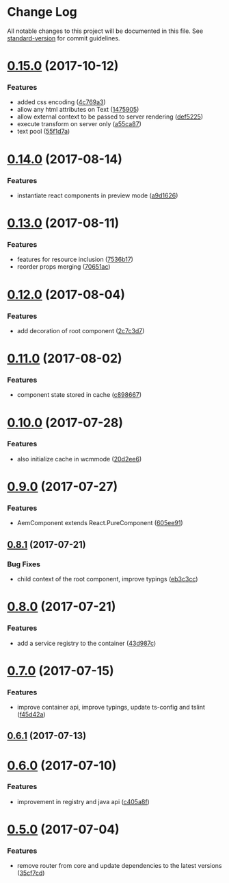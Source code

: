# Change Log

All notable changes to this project will be documented in this file. See [standard-version](https://github.com/conventional-changelog/standard-version) for commit guidelines.

<a name="0.15.0"></a>
# [0.15.0](http://www.github.com/sinnerschrader/aem-react-js/compare/v0.14.0...v0.15.0) (2017-10-12)


### Features

* added css encoding ([4c769a3](http://www.github.com/sinnerschrader/aem-react-js/commit/4c769a3))
* allow any html attributes on Text ([1475905](http://www.github.com/sinnerschrader/aem-react-js/commit/1475905))
* allow external context to be passed to server rendering ([def5225](http://www.github.com/sinnerschrader/aem-react-js/commit/def5225))
* execute transform on server only ([a55ca87](http://www.github.com/sinnerschrader/aem-react-js/commit/a55ca87))
* text pool ([55f1d7a](http://www.github.com/sinnerschrader/aem-react-js/commit/55f1d7a))



<a name="0.14.0"></a>
# [0.14.0](http://www.github.com/sinnerschrader/aem-react-js/compare/v0.13.0...v0.14.0) (2017-08-14)


### Features

* instantiate react components in preview mode ([a9d1626](http://www.github.com/sinnerschrader/aem-react-js/commit/a9d1626))



<a name="0.13.0"></a>
# [0.13.0](http://www.github.com/sinnerschrader/aem-react-js/compare/v0.12.0...v0.13.0) (2017-08-11)


### Features

* features for resource inclusion ([7536b17](http://www.github.com/sinnerschrader/aem-react-js/commit/7536b17))
* reorder props merging ([70651ac](http://www.github.com/sinnerschrader/aem-react-js/commit/70651ac))



<a name="0.12.0"></a>
# [0.12.0](http://www.github.com/sinnerschrader/aem-react-js/compare/v0.11.0...v0.12.0) (2017-08-04)


### Features

* add decoration of root component ([2c7c3d7](http://www.github.com/sinnerschrader/aem-react-js/commit/2c7c3d7))



<a name="0.11.0"></a>
# [0.11.0](http://www.github.com/sinnerschrader/aem-react-js/compare/v0.10.0...v0.11.0) (2017-08-02)


### Features

* component state stored in cache ([c898667](http://www.github.com/sinnerschrader/aem-react-js/commit/c898667))



<a name="0.10.0"></a>
# [0.10.0](http://www.github.com/sinnerschrader/aem-react-js/compare/v0.9.0...v0.10.0) (2017-07-28)


### Features

* also initialize cache in wcmmode ([20d2ee6](http://www.github.com/sinnerschrader/aem-react-js/commit/20d2ee6))



<a name="0.9.0"></a>
# [0.9.0](http://www.github.com/sinnerschrader/aem-react-js/compare/v0.8.1...v0.9.0) (2017-07-27)


### Features

* AemComponent extends React.PureComponent ([605ee91](http://www.github.com/sinnerschrader/aem-react-js/commit/605ee91))



<a name="0.8.1"></a>
## [0.8.1](http://www.github.com/sinnerschrader/aem-react-js/compare/v0.8.0...v0.8.1) (2017-07-21)


### Bug Fixes

* child context of the root component, improve typings ([eb3c3cc](http://www.github.com/sinnerschrader/aem-react-js/commit/eb3c3cc))



<a name="0.8.0"></a>
# [0.8.0](http://www.github.com/sinnerschrader/aem-react-js/compare/v0.7.0...v0.8.0) (2017-07-21)


### Features

* add a service registry to the container ([43d987c](http://www.github.com/sinnerschrader/aem-react-js/commit/43d987c))



<a name="0.7.0"></a>
# [0.7.0](http://www.github.com/sinnerschrader/aem-react-js/compare/v0.6.1...v0.7.0) (2017-07-15)


### Features

* improve container api, improve typings, update ts-config and tslint ([f45d42a](http://www.github.com/sinnerschrader/aem-react-js/commit/f45d42a))



<a name="0.6.1"></a>
## [0.6.1](http://www.github.com/sinnerschrader/aem-react-js/compare/v0.6.0...v0.6.1) (2017-07-13)



<a name="0.6.0"></a>
# [0.6.0](http://www.github.com/sinnerschrader/aem-react-js/compare/v0.5.0...v0.6.0) (2017-07-10)


### Features

* improvement in registry and java api ([c405a8f](http://www.github.com/sinnerschrader/aem-react-js/commit/c405a8f))



<a name="0.5.0"></a>
# [0.5.0](http://www.github.com/sinnerschrader/aem-react-js/compare/v0.4.2...v0.5.0) (2017-07-04)


### Features

* remove router from core and update dependencies to the latest versions ([35cf7cd](http://www.github.com/sinnerschrader/aem-react-js/commit/35cf7cd))
